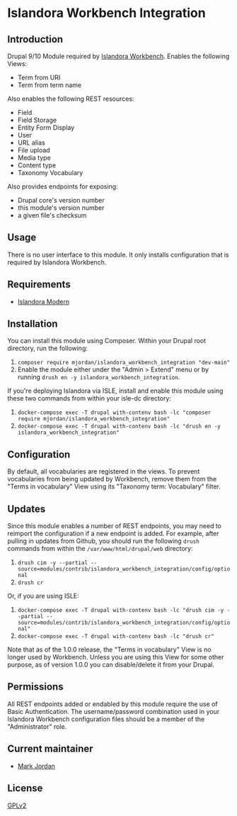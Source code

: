 # Islandora Workbench Integration

## Introduction

Drupal 9/10 Module required by [Islandora Workbench](https://github.com/mjordan/islandora_workbench). Enables the following Views:

* Term from URI
* Term from term name

Also enables the following REST resources:

* Field
* Field Storage
* Entity Form Display
* User
* URL alias
* File upload
* Media type
* Content type
* Taxonomy Vocabulary

Also provides endpoints for exposing:

* Drupal core's version number
* this module's version number
* a given file's checksum

## Usage

There is no user interface to this module. It only installs configuration that is required by Islandora Workbench.

## Requirements

* [Islandora Modern](https://github.com/Islandora/islandora)

## Installation

You can install this module using Composer. Within your Drupal root directory, run the following:

1. `composer require mjordan/islandora_workbench_integration "dev-main"`
1. Enable the module either under the "Admin > Extend" menu or by running `drush en -y islandora_workbench_integration`.

If you're deploying Islandora via ISLE, install and enable this module using these two commands from within your isle-dc directory:

1. `docker-compose exec -T drupal with-contenv bash -lc "composer require mjordan/islandora_workbench_integration"`
2. `docker-compose exec -T drupal with-contenv bash -lc "drush en -y islandora_workbench_integration"`

## Configuration

By default, all vocabularies are registered in the views. To prevent vocabularies from being updated by Workbench, remove them from the "Terms in vocabulary" View using its "Taxonomy term: Vocabulary" filter.

## Updates

Since this module enables a number of REST endpoints, you may need to reimport the configuration if a new endpoint is added. For example, after pulling in updates from Github, you should run the following `drush` commands from within the `/var/www/html/drupal/web` directory:

1. `drush cim -y --partial --source=modules/contrib/islandora_workbench_integration/config/optional`
1. `drush cr`

Or, if you are using ISLE:

1. `docker-compose exec -T drupal with-contenv bash -lc "drush cim -y --partial --source=modules/contrib/islandora_workbench_integration/config/optional"`
1. `docker-compose exec -T drupal with-contenv bash -lc "drush cr"`

Note that as of the 1.0.0 release, the "Terms in vocabulary" View is no longer used by Workbench. Unless you are using this View for some other purpose, as of version 1.0.0 you can disable/delete it from your Drupal. 

## Permissions

All REST endpoints added or endabled by this module require the use of Basic Authentication. The username/password combination used in your Islandora Workbench configuration files should be a member of the "Administrator" role.

## Current maintainer

* [Mark Jordan](https://github.com/mjordan)

## License

[GPLv2](http://www.gnu.org/licenses/gpl-2.0.txt)

